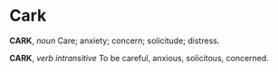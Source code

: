 # Cark

**CARK**, _noun_ Care; anxiety; concern; solicitude; distress.

**CARK**, _verb intransitive_ To be careful, anxious, solicitous, concerned.